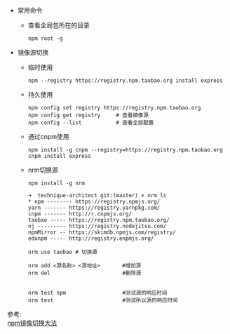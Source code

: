 

* 常用命令
    * 查看全局包所在的目录  
        ```
        npm root -g
        ```


* 镜像源切换
    * 临时使用  
        ```
        npm --registry https://registry.npm.taobao.org install express
        ```
    * 持久使用  
        ```
        npm config set registry https://registry.npm.taobao.org
        npm config get registry     # 查看镜像源
        npm config --list           # 查看全部配置
        ```
    * 通过cnpm使用  
        ```
        npm install -g cnpm --registry=https://registry.npm.taobao.org
        cnpm install express
        ```
    * nrm切换源
        ```
        npm install -g nrm

        ➜  technique-architect git:(master) ✗ nrm ls
        * npm -------- https://registry.npmjs.org/
        yarn ------- https://registry.yarnpkg.com/
        cnpm ------- http://r.cnpmjs.org/
        taobao ----- https://registry.npm.taobao.org/
        nj --------- https://registry.nodejitsu.com/
        npmMirror -- https://skimdb.npmjs.com/registry/
        edunpm ----- http://registry.enpmjs.org/

        nrm use taobao # 切换源

        nrm add <源名称> <源地址>       #增加源
        nrm del                       #删除源

        
        nrm test npm                  #测试源的响应时间
        nrm test                      #测试所以源的响应时间
        ```

参考:  
[npm镜像切换大法](https://blog.csdn.net/bbatyki/article/details/82918851)
